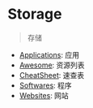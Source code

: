 # Storage

> 存储

- [Applications](./applications/README.md): 应用
- [Awesome](./awesome/README.md): 资源列表
- [CheatSheet](./cheatsheet/README.md): 速查表
- [Softwares](./softwares/README.md): 程序
- [Websites](./websites/README.md): 网站
